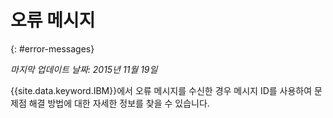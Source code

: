 
# 오류 메시지
{: #error-messages}

*마지막 업데이트 날짜: 2015년 11월 19일*

{{site.data.keyword.IBM}}에서
오류 메시지를 수신한 경우 메시지 ID를 사용하여 문제점 해결 방법에 대한 자세한
정보를 찾을 수 있습니다.  


